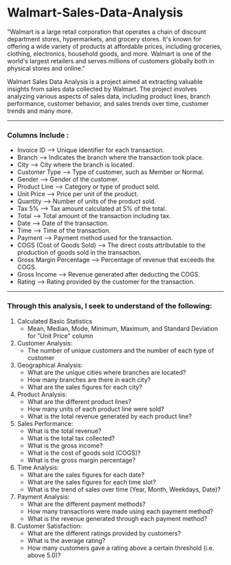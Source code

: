 # Walmart-Sales-Data-Analysis

"Walmart is a large retail corporation that operates a chain of discount department stores, hypermarkets, and grocery stores. It's known for offering a wide variety of products at affordable prices, including groceries, clothing, electronics, household goods, and more. Walmart is one of the world's largest retailers and serves millions of customers globally both in physical stores and online."

Walmart Sales Data Analysis is a project aimed at extracting valuable insights from sales data collected by Walmart. The project involves analyzing various aspects of sales data, including product lines, branch performance, customer behavior, and sales trends over time, customer trends and many more.

---
### Columns Include : 
- Invoice ID --> Unique identifier for each transaction.
- Branch --> Indicates the branch where the transaction took place.
- City --> City where the branch is located.
- Customer Type --> Type of customer, such as Member or Normal.
- Gender --> Gender of the customer.
- Product Line --> Category or type of product sold.
- Unit Price --> Price per unit of the product.
- Quantity --> Number of units of the product sold.
- Tax 5% --> Tax amount calculated at 5% of the total.
- Total --> Total amount of the transaction including tax.
- Date --> Date of the transaction.
- Time --> Time of the transaction.
- Payment --> Payment method used for the transaction.
- COGS (Cost of Goods Sold) --> The direct costs attributable to the production of goods sold in the transaction.
- Gross Margin Percentage --> Percentage of revenue that exceeds the COGS.
- Gross Income --> Revenue generated after deducting the COGS.
- Rating --> Rating provided by the customer for the transaction.
---
### Through this analysis, I seek to understand of the following:
1. Calculated Basic Statistics
    - Mean, Median, Mode, Minimum, Maximum, and Standard Deviation for "Unit Price" column
2. Customer Analysis:
    - The number of unique customers and the number of each type of customer
3. Geographical Analysis:
    - What are the unique cities where branches are located?
    - How many branches are there in each city?
    - What are the sales figures for each city?
4. Product Analysis:
    - What are the different product lines?
    - How many units of each product line were sold?
    - What is the total revenue generated by each product line?
5. Sales Performance:
    - What is the total revenue?
    - What is the total tax collected?
    - What is the gross income?
    - What is the cost of goods sold (COGS)?
    - What is the gross margin percentage?
6. Time Analysis:
    - What are the sales figures for each date?
    - What are the sales figures for each time slot?
    - What is the trend of sales over time (Year, Month, Weekdays, Date)?
7. Payment Analysis:
    - What are the different payment methods?
    - How many transactions were made using each payment method?
    - What is the revenue generated through each payment method?
8. Customer Satisfaction:
    - What are the different ratings provided by customers?
    - What is the average rating?
    - How many customers gave a rating above a certain threshold (i.e. above 5.0)?

